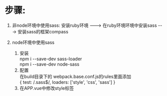 # 步骤: 
1. 非node环境中使用sass: 安装ruby环境  --->  在ruby环境环境中安装sass  --->  安装sass的框架compass

2. node环境中使用sass

	1. 安装 <br>
		npm i --save-dev sass-loader <br>
		npm i --save-dev node-sass
	2. 配置 <br>
		在build目录下的 webpack.base.conf.js的rules里面添加 <br>
		{
		  test: /\.sass$/,
		  loaders: ['style', 'css', 'sass']
		}
	3. 在APP.vue中修改style标签 <br>
		<style lang='scss'>
	4. vscode中 vue 的scss显示语法错误, 但是webpack正常编译 <br>
		先安装vetur插件, 然后配置vscode首选项
		'file.associations': {
			'*.vue': 'vue'
		}
	

## 1. 安装ruby
[安装ruby地址](https://rubyinstaller.org/downloads/ "ruby官网") <br>
	在安装的时候，请勾选Add Ruby executables to your PATH这个选项，添加环境变量，不然以后使用编译软件的时候会提示找不到ruby环境 <br>
	检测是否安装成功: ruby -v

## 2. 打开ruby命令行界面
	安装完ruby之后，在开始菜单中，搜索ruby，打开Start Command Prompt with Ruby

## 3. 安装sass(scss)
	在ruby命令行界面中:
	安装sass:	gem i sass
	如果要安装beta版本的sass:	gem i sass --pre
	升级sass版本:  gem update sass
	查看sass版本: sass -v
	查看你需要的sass命令: sass -h
	卸载sass: gem uninstall sass

## 4. 安装compass
	gem i conpass
	(Compass 是一个成熟的、基于 Sass 开发的一个框架，这里面集成了很多写好的 mixins 和 Sass 函数。)

## 5. sass和scss
	.sass是老语法对应的扩展名
	.scss是新语法对应的扩展名
现在都使用.scss

## 6. sass编译
	单文件编译
	  一次性编译
	    sass <要编译的Sass文件路径>/style.scss:<要输出CSS文件路径>/style.css
	  监听编译
	    sass --watch <要编译的Sass文件路径>/style.scss:<要输出CSS文件路径>/style.css
		
	多文件编译
	    sass --watch sass/:css/
		
## 7. sass不用样式风格的输出方法
[demo.css](https://github.com/l511407563/Interview/blob/master/sass/sass/demo.scss) <br>
![](https://github.com/l511407563/Interview/blob/master/sass/image/demo.png) <br>

嵌套输出方式(默认) [nested.css](https://github.com/l511407563/Interview/blob/master/sass/css/nested.css) <br>
sass --watch sass/demo.scss:css/nested.css --style nested <br>
![](https://github.com/l511407563/Interview/blob/master/sass/image/nested.png) <br>	

展开输出方式 [expanded.css](https://github.com/l511407563/Interview/blob/master/sass/css/expanded.css)  
sass --watch sass/demo.scss:css/expanded.css --style expanded <br>
![](https://github.com/l511407563/Interview/blob/master/sass/image/expanded.png) <br>	

紧凑输出方式 [compact.css](https://github.com/l511407563/Interview/blob/master/sass/css/compact.css) <br>
sass --watch sass/demo.scss:css/compact.css --style compact <br>
![](https://github.com/l511407563/Interview/blob/master/sass/image/compact.png)	<br>

压缩输出方式 [compressed.css](https://github.com/l511407563/Interview/blob/master/sass/css/compressed.css) <br>
sass --watch sass/demo.scss:css/compressed.css --style compressed <br>
![](https://github.com/l511407563/Interview/blob/master/sass/image/compressed.png) <br>

## 8. sass调试(适用任何css文件)
[css调试视频教程](http://www.imooc.com/video/7804) <br>
	原理: 在chrome的调试工具Sources中添加工作目录workspaces, 然后将浏览器的Sources目录映射到本地
	作用: 你可以直接修改浏览器中的文件, 本地文件也会被同步
效果图:
##### a.样式文件
![](https://github.com/l511407563/Interview/blob/master/sass/image/css调试1.png)  
##### b.直接在浏览器中修改样式文件
![](https://github.com/l511407563/Interview/blob/master/sass/image/css调试2.png) 
##### c.本地文件也被修改
![](https://github.com/l511407563/Interview/blob/master/sass/image/css调试3.png) 

## 9. sass常用语法
### 9.1 变量
	普通变量: $width: 100px;
	默认变量: $width: 100px !default;
	全局变量与局部变量和js一样
### 9.2 嵌套
a.选择器嵌套 

	&代表&所在的嵌套结构  
	这里header & = header nav a
![](https://github.com/l511407563/Interview/blob/master/sass/image/选择器嵌套.png)
b.属性嵌套

	注意属性嵌套和选择器嵌套的区别 
	属性嵌套有冒号: font-size写成  font: {size}  
	选择器嵌套无冒号: header {div}
![](https://github.com/l511407563/Interview/blob/master/sass/image/属性嵌套.png)  <br> 
c.伪类嵌套 

	写法同属性嵌套类似: 有冒号
![](https://github.com/l511407563/Interview/blob/master/sass/image/伪类嵌套.png) <br> 
### 9.3 混合宏
	@mixin 是用来声明混合宏的关键词
	@include 是用来调用混合宏的关键词
	
	不带参数混合宏
	@mixin border-radius{}
	
	带参数混合宏
	@mixin border-radius($radius:5px){}
	
	复杂的混合宏
	@mixin border-radius($radius...){判断语句}
![](https://github.com/l511407563/Interview/blob/master/sass/image/混合宏1.png) <br> 
	
### 9.4 扩展/继承
	@extend
![](https://github.com/l511407563/Interview/blob/master/sass/image/继承.png) <br> 

### 9.5 占位符
	%placeholder
	优点: 
		%clear{
		    clear: both;
		}
		如果没有被@extend, 它是不会在.css文件中产生代码块的。
		
		.clear{
		    clear: both;
		}
		不管有没有被调用, 它都会在.css文件中产生代码块, 造成代码冗余。
### 宏 继承 占位符 使用场景
![](https://github.com/l511407563/Interview/blob/master/sass/image/宏继承占位符比较.png) <br> 
	
### 9.6 加减乘除
	sass的加减乘除符号两边要加上空格, 否则会被当成字符串。
	不同单位的变量不能直接运算。
	$width1: 800px;
	$width2: 200px;
	.box {
		width: (($width1 + $width2) - 10 * 2) / 2;
	}
	
### 9.7 px转换成rem
	// iphone6基准值
	@function pxToRem($px) {
		$rem : 37.5px;
		@return ($px / $rem) + rem; 
	}
	
	.box {
		width: 	pxToRem(100px);
		height: pxToRem(100px);
	}






















	
	
	
	
	
	
	
	
	
	
	
	
	
	
	
	
	
	
	
	
	
	
	
	
	
	
	
	
	
